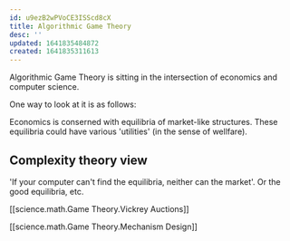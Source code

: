 ```yaml
---
id: u9ezB2wPVoCE3ISScd8cX
title: Algorithmic Game Theory
desc: ''
updated: 1641835484872
created: 1641835311613
---
```


Algorithmic Game Theory is sitting in the intersection of economics and computer science. 

One way to look at it is as follows:

Economics is conserned with equilibria of market-like structures. These equilibria could 
have various 'utilities' (in the sense of wellfare). 

## Complexity theory view
'If your computer can't find the equilibria, neither can the market'. 
Or the good equilibria, etc.

[[science.math.Game Theory.Vickrey Auctions]]

[[science.math.Game Theory.Mechanism Design]]
